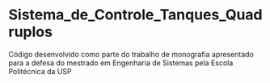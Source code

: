 # Sistema_de_Controle_Tanques_Quadruplos
Código desenvolvido como parte do trabalho de monografia apresentado para a defesa do mestrado em Engenharia de Sistemas pela Escola Politécnica da USP 
